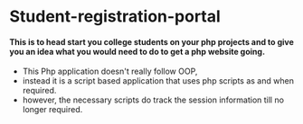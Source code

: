 # Student-registration-portal

#### This is to head start you college students on your php projects and to give you an idea what you would need to do to get a php website going.

* This Php application doesn't really follow OOP, 
* instead it is a script based application that uses php scripts as and when required.
* however, the necessary scripts do track the session information till no longer required.

